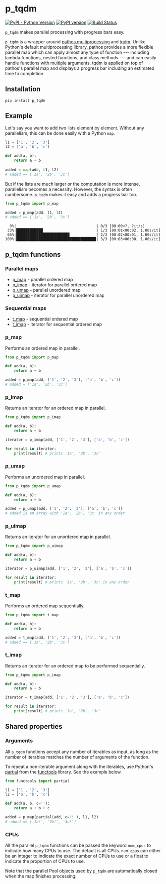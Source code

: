 # p_tqdm

[![PyPI - Python Version](https://img.shields.io/pypi/pyversions/p-tqdm)](https://badge.fury.io/py/p-tqdm)
[![PyPI version](https://badge.fury.io/py/p-tqdm.svg)](https://badge.fury.io/py/p-tqdm)
[![Build Status](https://travis-ci.org/swansonk14/p_tqdm.svg?branch=master)](https://travis-ci.org/swansonk14/p_tqdm)

`p_tqdm` makes parallel processing with progress bars easy.

`p_tqdm` is a wrapper around [pathos.multiprocessing](https://github.com/uqfoundation/pathos/blob/master/pathos/multiprocessing.py) and [tqdm](https://github.com/tqdm/tqdm). Unlike Python's default multiprocessing library, pathos provides a more flexible parallel map which can apply almost any type of function --- including lambda functions, nested functions, and class methods --- and can easily handle functions with multiple arguments. tqdm is applied on top of pathos's parallel map and displays a progress bar including an estimated time to completion.

## Installation

```pip install p_tqdm```

## Example

Let's say you want to add two lists element by element. Without any parallelism, this can be done easily with a Python `map`.

```python
l1 = ['1', '2', '3']
l2 = ['a', 'b', 'c']

def add(a, b):
    return a + b
    
added = map(add, l1, l2)
# added == ['1a', '2b', '3c']
```

But if the lists are much larger or the computation is more intense, parallelism becomes a necessity. However, the syntax is often cumbersome. `p_tqdm` makes it easy and adds a progress bar too.

```python
from p_tqdm import p_map

added = p_map(add, l1, l2)
# added == ['1a', '2b', '3c']
```

```
  0%|                                    | 0/3 [00:00<?, ?it/s]
 33%|████████████                        | 1/3 [00:01<00:02, 1.00s/it]
 66%|████████████████████████            | 2/3 [00:02<00:01, 1.00s/it]
100%|████████████████████████████████████| 3/3 [00:03<00:00, 1.00s/it]
```

## p_tqdm functions

### Parallel maps

* [p_map](#p_map) - parallel ordered map
* [p_imap](#p_imap) - iterator for parallel ordered map
* [p_umap](#p_umap) - parallel unordered map
* [p_uimap](#p_uimap) - iterator for parallel unordered map

### Sequential maps
* [t_map](#t_map) - sequential ordered map
* [t_imap](#t_imap) - iterator for sequential ordered map

### p_map

Performs an ordered map in parallel.

```python
from p_tqdm import p_map

def add(a, b):
    return a + b

added = p_map(add, ['1', '2', '3'], ['a', 'b', 'c'])
# added = ['1a', '2b', '3c']
```

### p_imap

Returns an iterator for an ordered map in parallel.

```python
from p_tqdm import p_imap

def add(a, b):
    return a + b

iterator = p_imap(add, ['1', '2', '3'], ['a', 'b', 'c'])

for result in iterator:
    print(result) # prints '1a', '2b', '3c'
```

### p_umap

Performs an unordered map in parallel.

```python
from p_tqdm import p_umap

def add(a, b):
    return a + b

added = p_umap(add, ['1', '2', '3'], ['a', 'b', 'c'])
# added is an array with '1a', '2b', '3c' in any order
```

### p_uimap

Returns an iterator for an unordered map in parallel.

```python
from p_tqdm import p_uimap

def add(a, b):
    return a + b

iterator = p_uimap(add, ['1', '2', '3'], ['a', 'b', 'c'])

for result in iterator:
    print(result) # prints '1a', '2b', '3c' in any order
```

### t_map

Performs an ordered map sequentially.

```python
from p_tqdm import t_map

def add(a, b):
    return a + b

added = t_map(add, ['1', '2', '3'], ['a', 'b', 'c'])
# added == ['1a', '2b', '3c']
```

### t_imap

Returns an iterator for an ordered map to be performed sequentially.

```python
from p_tqdm import p_imap

def add(a, b):
    return a + b

iterator = t_imap(add, ['1', '2', '3'], ['a', 'b', 'c'])

for result in iterator:
    print(result) # prints '1a', '2b', '3c'
```

## Shared properties

### Arguments

All `p_tqdm` functions accept any number of iterables as input, as long as the number of iterables matches the number of arguments of the function.

To repeat a non-iterable argument along with the iterables, use Python's [partial](https://docs.python.org/3/library/functools.html#functools.partial) from the [functools](https://docs.python.org/3/library/functools.html) library. See the example below.

```python
from functools import partial

l1 = ['1', '2', '3']
l2 = ['a', 'b', 'c']

def add(a, b, c=''):
    return a + b + c

added = p_map(partial(add, c='!'), l1, l2)
# added == ['1a!', '2b!', '3c!']
```

### CPUs

All the parallel `p_tqdm` functions can be passed the keyword `num_cpus` to indicate how many CPUs to use. The default is all CPUs. `num_cpus` can either be an integer to indicate the exact number of CPUs to use or a float to indicate the proportion of CPUs to use.

Note that the parallel Pool objects used by `p_tqdm` are automatically closed when the map finishes processing.
